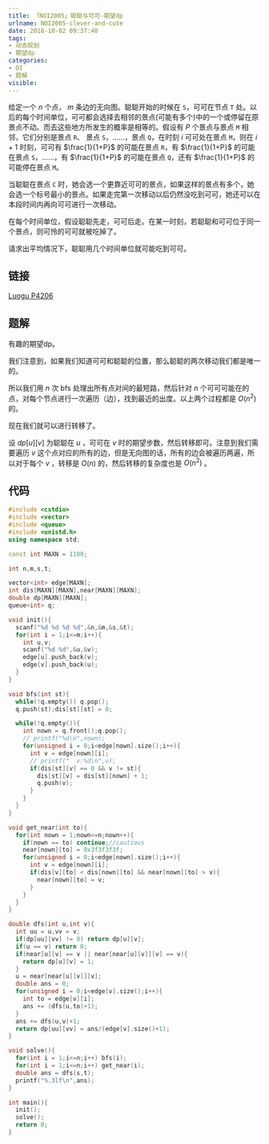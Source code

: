 ```yaml
---
title: 「NOI2005」聪聪与可可-期望dp
urlname: NOI2005-clever-and-cute
date: 2018-10-02 09:37:40
tags:
- 动态规划
- 期望dp
categories: 
- OI
- 题解
visible:
---
```


给定一个 $n$ 个点， $m$ 条边的无向图。聪聪开始的时候在 `S`，可可在节点 `T` 处。以后的每个时间单位，可可都会选择去相邻的景点(可能有多个)中的一个或停留在原景点不动。而去这些地方所发生的概率是相等的。假设有 $P$ 个景点与景点 `M` 相邻，它们分别是景点 `R`、 景点 `S`，……，景点 `Q`，在时刻 $i$ 可可处在景点 `M`，则在 $i+1$ 时刻，可可有 $\frac{1}{1+P}$ 的可能在景点 `R`，有 $\frac{1}{1+P}$ 的可能在景点 `S`，……，有 $\frac{1}{1+P}$ 的可能在景点 `Q`，还有 $\frac{1}{1+P}$ 的可能停在景点 `M`。

当聪聪在景点 `C` 时，她会选一个更靠近可可的景点，如果这样的景点有多个，她会选一个标号最小的景点。如果走完第一次移动以后仍然没吃到可可，她还可以在本段时间内再向可可进行一次移动。

在每个时间单位，假设聪聪先走，可可后走。在某一时刻，若聪聪和可可位于同一个景点，则可怜的可可就被吃掉了。

请求出平均情况下，聪聪用几个时间单位就可能吃到可可。

<!-- more -->

## 链接

[Luogu P4206](https://www.luogu.org/problemnew/show/P4206)

## 题解

有趣的期望dp。

我们注意到，如果我们知道可可和聪聪的位置，那么聪聪的两次移动我们都是唯一的。

所以我们用 $n$ 次 $\text{bfs}$ 处理出所有点对间的最短路，然后针对 $n$ 个可可可能在的点，对每个节点进行一次遍历（边），找到最近的出度。以上两个过程都是 $O(n^2)$ 的。

现在我们就可以进行转移了。

设 $dp[u][v]$ 为聪聪在 $u$ ，可可在 $v$ 时的期望步数，然后转移即可。注意到我们需要遍历 $v$ 这个点对应的所有的边，但是无向图的话，所有的边会被遍历两遍，所以对于每个 $v$ ，转移是 $O(n)$ 的，然后转移的复杂度也是 $O(n^2)$ 。


## 代码


```cpp
#include <cstdio>
#include <vector>
#include <queue>
#include <unistd.h>
using namespace std;

const int MAXN = 1100;

int n,m,s,t;

vector<int> edge[MAXN];
int dis[MAXN][MAXN],near[MAXN][MAXN];
double dp[MAXN][MAXN];
queue<int> q;

void init(){
  scanf("%d %d %d %d",&n,&m,&s,&t);
  for(int i = 1;i<=m;i++){
    int u,v;
    scanf("%d %d",&u,&v);
    edge[u].push_back(v);
    edge[v].push_back(u);
  }
}

void bfs(int st){
  while(!q.empty()) q.pop();
  q.push(st);dis[st][st] = 0;

  while(!q.empty()){
    int nown = q.front();q.pop();
    // printf("%d\n",nown);
    for(unsigned i = 0;i<edge[nown].size();i++){
      int v = edge[nown][i];
      // printf("  v:%d\n",v);
      if(dis[st][v] == 0 && v != st){
        dis[st][v] = dis[st][nown] + 1;
        q.push(v);
      }
    }
  }
}

void get_near(int to){
  for(int nown = 1;nown<=n;nown++){
    if(nown == to) continue;//cautious
    near[nown][to] = 0x3f3f3f3f;
    for(unsigned i = 0;i<edge[nown].size();i++){
      int v = edge[nown][i];
      if(dis[v][to] < dis[nown][to] && near[nown][to] > v){
        near[nown][to] = v;
      }
    }
  }
}

double dfs(int u,int v){
  int uu = u,vv = v;
  if(dp[uu][vv] != 0) return dp[u][v];
  if(u == v) return 0;
  if(near[u][v] == v || near[near[u][v]][v] == v){
    return dp[u][v] = 1;
  }
  u = near[near[u][v]][v];
  double ans = 0;
  for(unsigned i = 0;i<edge[v].size();i++){
    int to = edge[v][i];
    ans += (dfs(u,to)+1);
  }
  ans += dfs(u,v)+1;
  return dp[uu][vv] = ans/(edge[v].size()+1);
}

void solve(){
  for(int i = 1;i<=n;i++) bfs(i);
  for(int i = 1;i<=n;i++) get_near(i);
  double ans = dfs(s,t);
  printf("%.3lf\n",ans);
}

int main(){
  init();
  solve();
  return 0;
}
```

